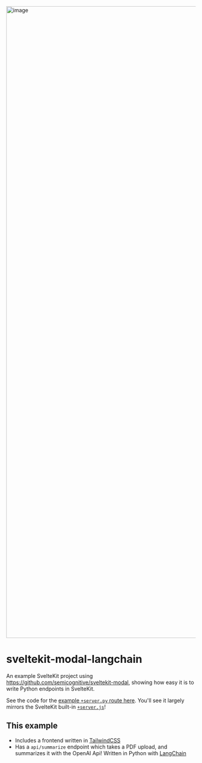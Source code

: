 <img width="1676" alt="image" src="https://user-images.githubusercontent.com/20548516/219210488-1f4cdd52-06e5-4210-a9da-7ae25e2690e0.png">

# sveltekit-modal-langchain

An example SvelteKit project using https://github.com/semicognitive/sveltekit-modal, showing how easy it is to write Python endpoints in SvelteKit.

See the code for the [example `+server.py` route here](src/routes/api/summarize/%2Bserver.py). You'll see it largely mirrors the SvelteKit built-in [`+server.js`](https://kit.svelte.dev/docs/routing#server)!

## This example 
- Includes a frontend written in [TailwindCSS](https://tailwindcss.com)
- Has a `api/summarize` endpoint which takes a PDF upload, and summarizes it with the OpenAI Api! Written in Python with [LangChain](https://langchain.readthedocs.io/en/latest/)
